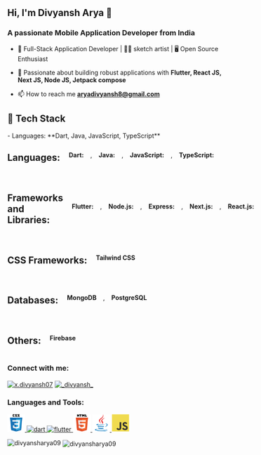 

<h2 align="start">Hi, I'm Divyansh Arya 👋</h2>

<h3 align="start">A passionate Mobile Application Developer from India</h3>

- 🎯 Full-Stack Application Developer | ✍🏻 sketch artist | 🖥️ Open Source Enthusiast 

- 🌟 Passionate about building robust applications with **Flutter, React JS, Next JS, Node JS, Jetpack compose**

- 📫 How to reach me **aryadivyansh8@gmail.com**

<h2 align="left">🚀 Tech Stack</h2>
- Languages: **Dart, Java, JavaScript, TypeScript**
<div style="display: flex; flex-direction: row; align-items: center; justify-content: flex-start; margin-bottom: 20px;">
  <h2 style="margin-right: 20px;">Languages:</h2>
  <p style="margin: 0; display: flex; flex-direction: row; gap: 15px; align-items: center;">
    <strong>Dart:</strong>, <strong>Java:</strong>, <strong>JavaScript:</strong>, <strong>TypeScript:</strong>
  </p>
</div>

<div style="display: flex; flex-direction: row; align-items: center; justify-content: flex-start; margin-bottom: 20px;">
  <h2 style="margin-right: 20px;">Frameworks and Libraries:</h2>
  <p style="margin: 0; display: flex; flex-direction: row; gap: 15px; align-items: center;">
    <strong>Flutter:</strong>, <strong>Node.js:</strong>, <strong>Express:</strong>, <strong>Next.js:</strong>, <strong>React.js:</strong>
  </p>
</div>

<div style="display: flex; flex-direction: row; align-items: center; justify-content: flex-start; margin-bottom: 20px;">
  <h2 style="margin-right: 20px;">CSS Frameworks:</h2>
  <p style="margin: 0; display: flex; flex-direction: row; gap: 15px; align-items: center;">
    <strong>Tailwind CSS</strong>
  </p>
</div>

<div style="display: flex; flex-direction: row; align-items: center; justify-content: flex-start; margin-bottom: 20px;">
  <h2 style="margin-right: 20px;">Databases:</h2>
  <p style="margin: 0; display: flex; flex-direction: row; gap: 15px; align-items: center;">
    <strong>MongoDB</strong>, <strong>PostgreSQL</strong>
  </p>
</div>

<div style="display: flex; flex-direction: row; align-items: center; justify-content: flex-start; margin-bottom: 20px;">
  <h2 style="margin-right: 20px;">Others:</h2>
  <p style="margin: 0; display: flex; flex-direction: row; gap: 15px; align-items: center;">
    <strong>Firebase</strong>
  </p>
</div>


<h3 align="left">Connect with me:</h3>
<p align="left">
<a href="https://instagram.com/x.divyansh07" target="blank"><img align="center" src="https://raw.githubusercontent.com/rahuldkjain/github-profile-readme-generator/master/src/images/icons/Social/instagram.svg" alt="x.divyansh07" height="30" width="40" /></a>
<a href="https://www.leetcode.com/_divyansh_" target="blank"><img align="center" src="https://raw.githubusercontent.com/rahuldkjain/github-profile-readme-generator/master/src/images/icons/Social/leet-code.svg" alt="_divyansh_" height="30" width="40" /></a>
</p>

<h3 align="left">Languages and Tools:</h3>
<p align="left"> <a href="https://www.w3schools.com/css/" target="_blank" rel="noreferrer"> <img src="https://raw.githubusercontent.com/devicons/devicon/master/icons/css3/css3-original-wordmark.svg" alt="css3" width="40" height="40"/> </a> <a href="https://dart.dev" target="_blank" rel="noreferrer"> <img src="https://www.vectorlogo.zone/logos/dartlang/dartlang-icon.svg" alt="dart" width="40" height="40"/> </a> <a href="https://flutter.dev" target="_blank" rel="noreferrer"> <img src="https://www.vectorlogo.zone/logos/flutterio/flutterio-icon.svg" alt="flutter" width="40" height="40"/> </a> <a href="https://www.w3.org/html/" target="_blank" rel="noreferrer"> <img src="https://raw.githubusercontent.com/devicons/devicon/master/icons/html5/html5-original-wordmark.svg" alt="html5" width="40" height="40"/> </a> <a href="https://www.java.com" target="_blank" rel="noreferrer"> <img src="https://raw.githubusercontent.com/devicons/devicon/master/icons/java/java-original.svg" alt="java" width="40" height="40"/> </a> <a href="https://developer.mozilla.org/en-US/docs/Web/JavaScript" target="_blank" rel="noreferrer"> <img src="https://raw.githubusercontent.com/devicons/devicon/master/icons/javascript/javascript-original.svg" alt="javascript" width="40" height="40"/> </a> </p>

<p><img align="left" src="https://github-readme-stats.vercel.app/api/top-langs?username=divyansharya09&show_icons=true&locale=en&layout=compact" alt="divyansharya09" /></p>

<p>&nbsp;<img align="center" src="https://github-readme-stats.vercel.app/api?username=divyansharya09&show_icons=true&locale=en" alt="divyansharya09" /></p>
